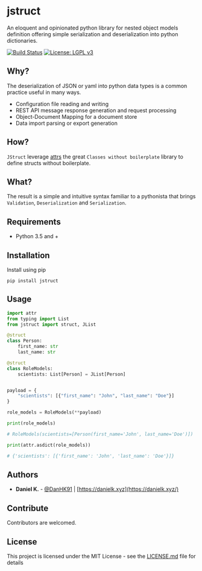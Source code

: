 # jstruct

An eloquent and opinionated python library for nested object models definition offering simple serialization and deserialization into python dictionaries.

[![Build Status](https://dev.azure.com/danielkobina0854/danielkobina/_apis/build/status/DanH91.jstruct?branchName=master)](https://dev.azure.com/danielkobina0854/danielkobina/_build/latest?definitionId=1&branchName=master) [![License: LGPL v3](https://img.shields.io/badge/License-MIT-blue.svg)](https://opensource.org/licenses/MIT)

## Why?

The deserialization of JSON or yaml into python data types is a common practice useful in many ways.
- Configuration file reading and writing
- REST API message response generation and request processing
- Object-Document Mapping for a document store
- Data import parsing or export generation 

## How?

`JStruct` leverage [attrs](https://www.attrs.org/en/stable/) the great `Classes without boilerplate` library to define structs without boilerplate.

## What?

The result is a simple and intuitive syntax familiar to a pythonista that brings `Validation`, `Deserialization` and `Serialization`.

## Requirements

 - Python 3.5 and +

## Installation

Install using pip

```shell
pip install jstruct
```

## Usage

```python
import attr
from typing import List
from jstruct import struct, JList

@struct
class Person:
    first_name: str
    last_name: str

@struct
class RoleModels:
    scientists: List[Person] = JList[Person]


payload = {
    "scientists": [{"first_name": "John", "last_name": "Doe"}] 
}

role_models = RoleModels(**payload)

print(role_models)

# RoleModels(scientists=[Person(first_name='John', last_name='Doe')])

print(attr.asdict(role_models))

# {'scientists': [{'first_name': 'John', 'last_name': 'Doe'}]}

```

## Authors

- **Daniel K.** - [@DanHK91](https://twitter.com/DanHK91) | [https://danielk.xyz](https://danielk.xyz/) 

## Contribute

Contributors are welcomed.

## License

This project is licensed under the MIT License - see the [LICENSE.md](https://github.com/DanH91/jstruct/blob/document-jstruct/LICENSE) file for details
